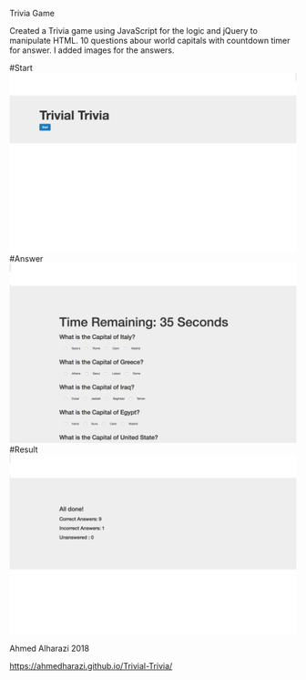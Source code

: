 Trivia Game

Created a Trivia game using JavaScript for the logic and jQuery to manipulate HTML. 10 questions abour world capitals with countdown timer for answer. I added images for the answers.

#Start
![image](./assets/images/pic1.png)
#Answer
![image](./assets/images/pic2.png)
#Result
![image](./assets/images/pic3.png)

Ahmed Alharazi 2018

https://ahmedharazi.github.io/Trivial-Trivia/
